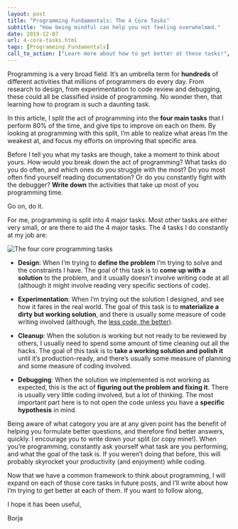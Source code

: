 ```yaml
---
layout: post
title: "Programming Fundamentals: The 4 Core Tasks"
subtitle: "How being mindful can help you not feeling overwhelmed."
date: 2019-12-07
url: 4-core-tasks.html
tags: [Programming Fundamentals]
call_to_action: ["Learn more about how to get better at these tasks!", "Subscribe, and get notified whenever I write about it! (and only then)"]
---
```


Programming is a very broad field. It’s an umbrella term for **hundreds** of different activities that millions of programmers do every day. From research to design, from experimentation to code review and debugging, these could all be classified inside of programming. No wonder then, that learning how to program is such a daunting task.

In this article, I split the act of programming into the **four main tasks** that I perform 80% of the time, and give tips to improve on each on them. By looking at programming with this split, I’m able to realize what areas I’m the weakest at, and focus my efforts on improving that specific area.

Before I tell you what my tasks are though, take a moment to think about yours. How would you break down the act of programming? What tasks do you do often, and which ones do you struggle with the most? Do you most often find yourself reading documentation? Or do you constantly fight with the debugger? **Write down** the activities that take up most of you programming time.

Go on, do it.

For me, programming is split into 4 major tasks. Most other tasks are either very small, or are there to aid the 4 major tasks. The 4 tasks I do constantly at my job are:

![The four core programming tasks]({{site.baseurl}}/img/for-posts/four-core-tasks.png)

- **Design**: When I’m trying to **define the problem** I’m trying to solve and the constraints I have. The goal of this task is to **come up with a solution** to the problem, and it usually doesn’t involve writing code at all (although it might involve reading very specific sections of code).

- **Experimentation**: When I’m trying out the solution I designed, and see how it fares in the real world. The goal of this task is to **materialize a dirty but working solution**, and there is usually some measure of code writing involved (although, the [less code, the better](http://www.skrenta.com/2007/05/code_is_our_enemy.html)).

- **Cleanup**: When the solution is working but not ready to be reviewed by others, I usually need to spend some amount of time cleaning out all the hacks. The goal of this task is to **take a working solution and polish it** until it’s production-ready, and there’s usually some measure of planning and some measure of coding involved.

- **Debugging**: When the solution we implemented is not working as expected, this is the act of **figuring out the problem and fixing it**. There is usually very little coding involved, but a lot of thinking. The most important part here is to not open the code unless you have a **specific hypothesis** in mind.

Being aware of what category you are at any given point has the benefit of helping you formulate better questions, and therefore find better answers, quickly. I encourage you to write down your split (or copy mine!). When you’re programming, constantly ask yourself what task are you performing, and what the goal of the task is. If you weren’t doing that before, this will probably skyrocket your productivity (and enjoyment) while coding.

Now that we have a common framework to think about programming, I will expand on each of those core tasks in future posts, and I’ll write about how I’m trying to get better at each of them. If you want to follow along, 

I hope it has been useful,

Borja
